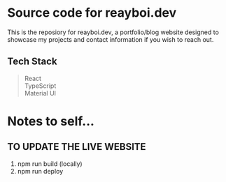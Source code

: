 # Source code for reayboi.dev
This is the reposiory for reayboi.dev, a portfolio/blog website designed to showcase my projects and contact information if you wish to reach out.

## Tech Stack
> React <br />
> TypeScript <br />
> Material UI

# Notes to self...
## TO UPDATE THE LIVE WEBSITE
1) npm run build (locally)
2) npm run deploy
